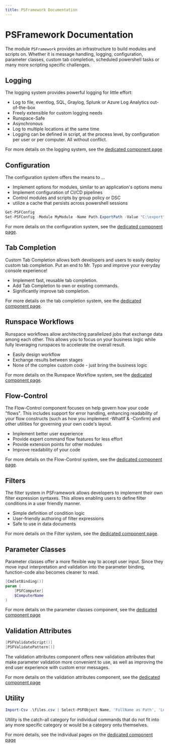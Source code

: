 ```yaml
---
title: PSFramework Documentation
---
```

# PSFramework Documentation

The module `PSFramework` provides an infrastructure to build modules and scripts on.
Whether it is message handling, logging, configuration, parameter classes, custom tab completion, scheduled powershell tasks or many more scripting specific challenges.

## Logging

The logging system provides powerful logging for little effort:

+ Log to file, eventlog, SQL, Graylog, Splunk or Azure Log Analytics out-of-the-box
+ Freely extensible for custom logging needs
+ Runspace-Safe
+ Asynchronous
+ Log to multiple locations at the same time
+ Logging can be defined in script, at the process level, by configuration per user or per computer. All without conflict.

For more details on the logging system, see the [dedicated component page](psframework/logging.html)

## Configuration
The configuration system offers the means to ...

+ Implement options for modules, similar to an application's options menu
+ Implement configuration of CI/CD pipelines
+ Control modules and scripts by group policy or DSC
+ utilize a cache that persists across powershell sessions

```powershell
Get-PSFConfig
Set-PSFConfig -Module MyModule -Name Path.ExportPath -Value "C:\export"
```

For more details on the configuration system, see the [dedicated component page](psframework/configuration.html).

## Tab Completion
Custom Tab Completion allows both developers and users to easily deploy custom tab completion.
Put an end to Mr. Typo and improve your everyday console experience!

+ Implement fast, reusable tab completion.
+ Add Tab Completion to own or existing commands.
+ Significantly improve tab completion.

For more details on the tab completion system, see the [dedicated component page](psframework/tab-completion.html).

## Runspace Workflows
Runspace workflows allow architecting parallelized jobs that exchange data among each other.
This allows you to focus on your business logic while fully leveraging runspaces to accelerate the overall result.

+ Easily design workflow
+ Exchange results between stages
+ None of the complex custom code - just bring the business logic

For more details on the Runspace Workflow system, see the [dedicated component page](psframework/runspace-workflows.html).

## Flow-Control
The Flow-Control component focuses on help govern how your code "flows".
This includes support for error handling, enhancing readability of your flow constructs (such as how you implement -WhatIf & -Confirm) and other utilities for governing your own code's layout.

+ Implement better user experience
+ Provide expert command flow features for less effort
+ Provide extension points for other modules
+ Improve readability of your code

For more details on the Flow-Control system, see the [dedicated component page](psframework/flow-control.html).

## Filters

The filter system in PSFramework allows developers to implement their own filter expression syntaxes.
This allows enabling users to define filter conditions in a user friendly manner.

+ Simple definition of condition logic
+ User-friendly authoring of filter expressions
+ Safe to use in data documents

For more details on the Filter system, see the [dedicated component page](psframework/filters.html).

## Parameter Classes
Parameter classes offer a more flexible way to accept user input.
Since they move input interpretation and validation into the parameter binding, function-code also becomes cleaner to read.

```powershell
[CmdletBinding()]
param (
    [PSFComputer]
    $ComputerName
)
```

For more details on the parameter classes component, see the [dedicated component page](psframework/parameter-classes.html)

## Validation Attributes

```powershell
[PSFValidateScript()]
[PSFValidatePattern()]
```

The validation attributes component offers new validation attributes that make parameter validation more convenient to use, as well as improving the end user experience with custom error messages.

For more details on the validation attributes component, see the [dedicated component page](psframework/validation-attributes.html)

## Utility

```powershell
Import-Csv .\files.csv | Select-PSFObject Name, 'FullName as Path', 'Length to long'
```

Utility is the catch-all category for individual commands that do not fit into any more specific category or would be a category ontu themselves.

For more details, see the individual pages on the [dedicated component page](psframework/utility.html)